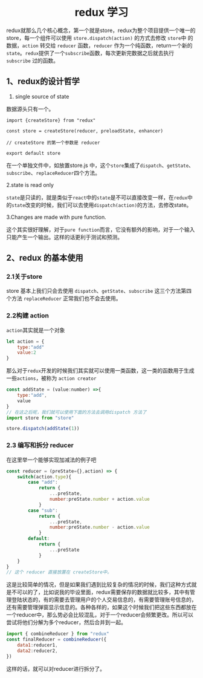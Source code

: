 <h1 align ="center">redux 学习</h1>

redux就那么几个核心概念，第一个就是store，redux为整个项目提供一个唯一的store，每一个组件可以使用 `store.dispatch(action)` 的方式去修改 `store`中 的数据，`action` 转交给 `reducer` 函数，`reducer` 作为一个纯函数，return一个新的`state`。`redux`提供了一个`subscribe`函数，每次更新完数据之后就去执行 `subscribe` 过的函数。

## 1、redux的设计哲学

1. single source of state

数据源头只有一个。

```
import {createStore} from "redux"

const store = createStore(reducer, preloadState, enhancer)

// createStore 的第一个参数是 reducer

export default store
```

在一个单独文件中，如放置store.js 中，这个`store`集成了`dispatch`、`getState`、`subscribe`、`replaceReducer`四个方法。

2.state is read only

`state`是只读的，就是类似于`react`中的`state`是不可以直接改变一样，在`redux`中的`state`改变的时候，我们可以去使用`dispatch(action)`的方法，去修改state。

3.Changes are made with pure function.

这个其实很好理解，对于`pure function`而言，它没有额外的影响，对于一个输入只能产生一个输出。这样的话更利于测试和预测。

## 2、redux 的基本使用

### 2.1关于store

 store 基本上我们只会去使用 `dispatch`、`getState`、`subscribe` 这三个方法第四个方法 `replaceReducer` 正常我们也不会去使用。

### 2.2构建 action

`action`其实就是一个对象

```javascript
let action = {
	type:"add"
	value:2
}
```

那么对于`redux`开发的时候我们其实就可以使用一类函数，这一类的函数用于生成一些`actions`，被称为 `action creator` 

``` javascript
const addState = (value:number) =>{
    type:"add",
    value
}
// 在这之后呢，我们就可以使用下面的方法去调用dispatch 方法了
import store from "store"

store.dispatch(addState(1))
```

### 2.3 编写和拆分 reducer

在这里举一个能够实现加减法的例子吧

```javascript
const reducer = (preState={},action) => {
	switch(action.type){
		case "add":
			return {
				...preState,
				number:preState.number + action.value
			}
		case "sub":
			return {
				...preState,
				number:preState.number - action.value
			}
        default:
            return {
                ...preState
            }
	}
}
// 这个 reducer 直接放置在 createStore中。
```

这是比较简单的情况，但是如果我们遇到比较复杂的情况的时候，我们这种方式就是不可以的了，比如说我的毕设里面，redux需要保存的数据就比较多，其中有管理登陆状态的，有的需要去管理用户的个人交易信息的，有需要管理账号信息的，还有需要管理弹窗显示信息的。各种各样的，如果这个时候我们把这些东西都放在一个reducer中，那么势必会比较混乱，对于一个reducer会频繁更改。所以可以尝试将他们分解为多个reducer，然后合并到一起。

``` javascript
import { combineReducer } from "redux"
const finalReducer = combineReducer({
    data1:reducer1,
    data2:reducer2,
})
```

这样的话，就可以对reducer进行拆分了。

